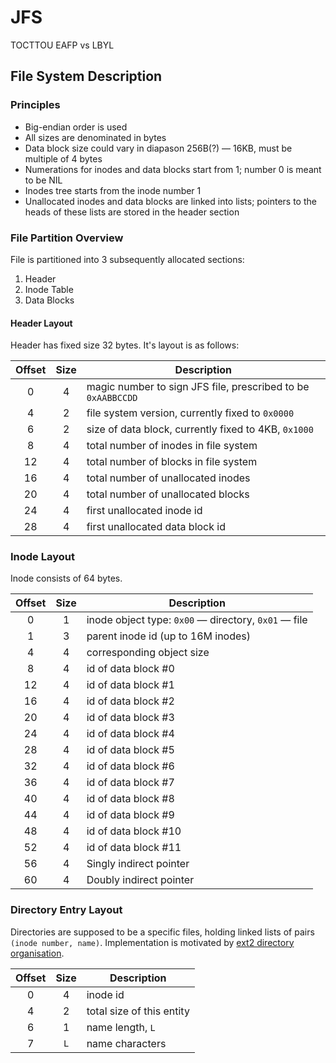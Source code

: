 # JFS

TOCTTOU
EAFP vs LBYL

## File System Description

### Principles

* Big-endian order is used
* All sizes are denominated in bytes
* Data block size could vary in diapason 256B(?) — 16KB, must be multiple of 4
  bytes
* Numerations for inodes and data blocks start from 1; number 0 is meant to be NIL
* Inodes tree starts from the inode number 1
* Unallocated inodes and data blocks are linked into lists; pointers to the heads
  of these lists are stored in the header section

### File Partition Overview

File is partitioned into 3 subsequently allocated sections:

1. Header
2. Inode Table
3. Data Blocks

#### Header Layout

Header has fixed size 32 bytes. It's layout is as follows:

Offset |Size     | Description
:-----:|:-------:|------------
 0     | 4       | magic number to sign JFS file, prescribed to be `0xAABBCCDD`
 4     | 2       | file system version, currently fixed to `0x0000`
 6     | 2       | size of data block, currently fixed to 4KB, `0x1000`
 8     | 4       | total number of inodes in file system
 12    | 4       | total number of blocks in file system
 16    | 4       | total number of unallocated inodes
 20    | 4       | total number of unallocated blocks
 24    | 4       | first unallocated inode id
 28    | 4       | first unallocated data block id


### Inode Layout

Inode consists of 64 bytes.

Offset |Size   | Description
:-----:|:-----:|------------
0      |1      | inode object type: `0x00` — directory, `0x01` — file
1      |3      | parent inode id (up to 16M inodes)
4      |4      | corresponding object size
8      |4      | id of data block #0
12     |4      | id of data block #1
16     |4      | id of data block #2
20     |4      | id of data block #3
24     |4      | id of data block #4
28     |4      | id of data block #5
32     |4      | id of data block #6
36     |4      | id of data block #7
40     |4      | id of data block #8
44     |4      | id of data block #9
48     |4      | id of data block #10
52     |4      | id of data block #11
56     |4      | Singly indirect pointer
60     |4      | Doubly indirect pointer

### Directory Entry Layout

Directories are supposed to be a specific files, holding linked lists of pairs
`(inode number, name)`. Implementation is motivated by [ext2 directory organisation](http://www.nongnu.org/ext2-doc/ext2.html#DIRECTORY).

Offset |Size   | Description
:-----:|:-----:|------------
0      |4      | inode id
4      |2      | total size of this entity
6      |1      | name length, `L`
7      |`L`    | name characters


